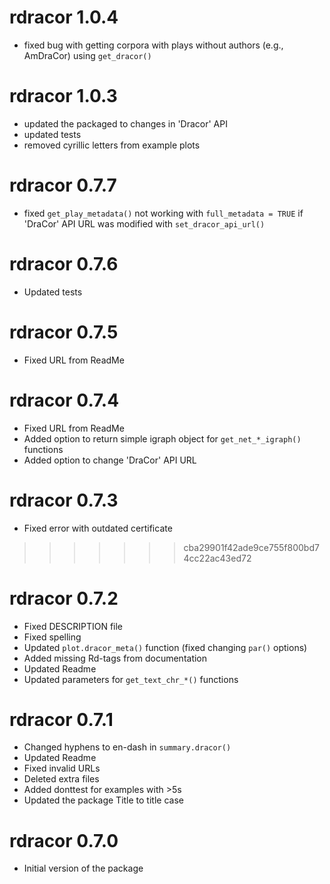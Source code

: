 # rdracor 1.0.4

* fixed bug with getting corpora with plays without authors (e.g., AmDraCor)
using `get_dracor()`

# rdracor 1.0.3

* updated the packaged to changes in 'Dracor' API
* updated tests
* removed cyrillic letters from example plots

# rdracor 0.7.7

* fixed `get_play_metadata()` not working with `full_metadata = TRUE` if
'DraCor' API URL was modified with `set_dracor_api_url()`

# rdracor 0.7.6

* Updated tests

# rdracor 0.7.5

* Fixed URL from ReadMe

# rdracor 0.7.4

* Fixed URL from ReadMe
* Added option to return simple igraph object for `get_net_*_igraph()` functions
* Added option to change 'DraCor' API URL

# rdracor 0.7.3

* Fixed error with outdated certificate 
>>>>>>> cba29901f42ade9ce755f800bd74cc22ac43ed72

# rdracor 0.7.2

* Fixed DESCRIPTION file
* Fixed spelling
* Updated `plot.dracor_meta()` function (fixed changing `par()` options)
* Added missing Rd-tags from documentation
* Updated Readme
* Updated parameters for `get_text_chr_*()` functions

# rdracor 0.7.1

* Changed hyphens to en-dash in `summary.dracor()`
* Updated Readme
* Fixed invalid URLs
* Deleted extra files
* Added donttest for examples with >5s
* Updated the package Title to title case

# rdracor 0.7.0

* Initial version of the package
